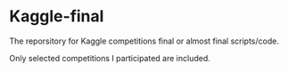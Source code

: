 # Kaggle-final
The reporsitory for Kaggle competitions final or almost final scripts/code. 

Only selected competitions I participated are included.
